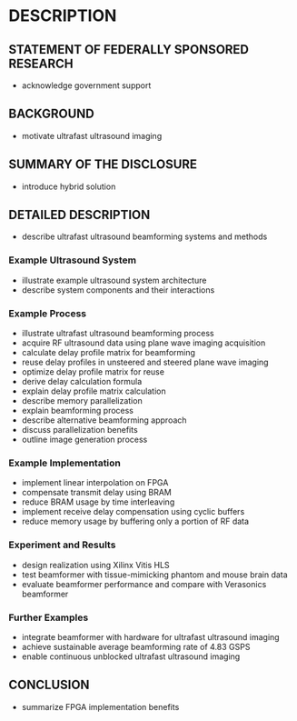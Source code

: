 # DESCRIPTION

## STATEMENT OF FEDERALLY SPONSORED RESEARCH

- acknowledge government support

## BACKGROUND

- motivate ultrafast ultrasound imaging

## SUMMARY OF THE DISCLOSURE

- introduce hybrid solution

## DETAILED DESCRIPTION

- describe ultrafast ultrasound beamforming systems and methods

### Example Ultrasound System

- illustrate example ultrasound system architecture
- describe system components and their interactions

### Example Process

- illustrate ultrafast ultrasound beamforming process
- acquire RF ultrasound data using plane wave imaging acquisition
- calculate delay profile matrix for beamforming
- reuse delay profiles in unsteered and steered plane wave imaging
- optimize delay profile matrix for reuse
- derive delay calculation formula
- explain delay profile matrix calculation
- describe memory parallelization
- explain beamforming process
- describe alternative beamforming approach
- discuss parallelization benefits
- outline image generation process

### Example Implementation

- implement linear interpolation on FPGA
- compensate transmit delay using BRAM
- reduce BRAM usage by time interleaving
- implement receive delay compensation using cyclic buffers
- reduce memory usage by buffering only a portion of RF data

### Experiment and Results

- design realization using Xilinx Vitis HLS
- test beamformer with tissue-mimicking phantom and mouse brain data
- evaluate beamformer performance and compare with Verasonics beamformer

### Further Examples

- integrate beamformer with hardware for ultrafast ultrasound imaging
- achieve sustainable average beamforming rate of 4.83 GSPS
- enable continuous unblocked ultrafast ultrasound imaging

## CONCLUSION

- summarize FPGA implementation benefits

